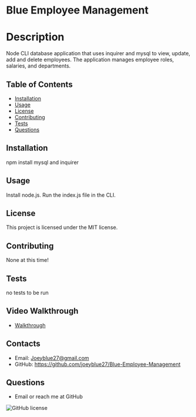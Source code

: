 # Blue Employee Management


# Description
Node CLI database application that uses inquirer and mysql to view, update, add and delete employees. 
The application manages employee roles, salaries, and departments. 
## Table of Contents 
* [Installation](#installation)
* [Usage](#usage)
* [License](#license)
* [Contributing](#contributing)
* [Tests](#tests)
* [Questions](#questions)
## Installation
npm install mysql and inquirer
## Usage
Install node.js. Run the index.js file in the CLI. 
## License
This project is licensed under the MIT license.
## Contributing
None at this time! 
## Tests
no tests to be run
## Video Walkthrough
* [Walkthrough](https://drive.google.com/file/d/1JsQr9k0kewQZ95hd_mSUym4rdk6UzNfD/view?usp=share_link)
## Contacts
* Email: Joeyblue27@gmail.com 
* GitHub: https://github.com/joeyblue27/Blue-Employee-Management
## Questions
* Email or reach me at GitHub

![GitHub license](https://img.shields.io/badge/license-MIT-blue.svg)
